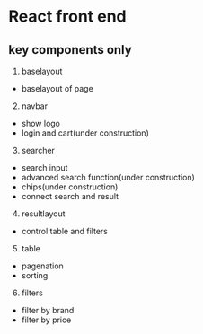 # React front end
## key components only
1. baselayout
- baselayout of page
2. navbar
- show logo 
- login and cart(under construction)
3. searcher
- search input
- advanced search function(under construction)
- chips(under construction)
- connect search and result
4. resultlayout
- control table and filters
5. table
- pagenation
- sorting
6. filters
- filter by brand
- filter by price


